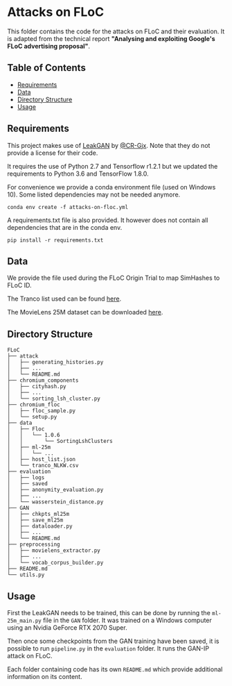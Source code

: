 # Attacks on FLoC

This folder contains the code for the attacks on FLoC and their evaluation. 
It is adapted from the technical report **"Analysing and exploiting Google's FLoC advertising proposal"**.

## Table of Contents

- [Requirements](#requirements)
- [Data](#data)
- [Directory Structure](#directory-structure)
- [Usage](#usage)


## Requirements

This project makes use of [LeakGAN](https://github.com/CR-Gjx/LeakGAN) by [@CR-Gjx](https://github.com/CR-Gjx).
Note that they do not provide a license for their code.

It requires the use of Python 2.7 and Tensorflow r1.2.1 but we updated the requirements to Python 3.6 and TensorFlow 1.8.0.

For convenience we provide a conda environment file (used on Windows 10). Some listed dependencies may not be needed anymore.
```shell
conda env create -f attacks-on-floc.yml
```

A requirements.txt file is also provided. It however does not contain all dependencies that are in the conda env.
```shell
pip install -r requirements.txt
```

## Data
We provide the file used during the FLoC Origin Trial to map SimHashes to FLoC ID.

The Tranco list used can be found [here](https://tranco-list.eu/list/NLKW/1000000).

The MovieLens 25M dataset can be downloaded [here](https://grouplens.org/datasets/movielens/25m/).

## Directory Structure

```
FLoC
├── attack
│   ├── generating_histories.py
│   ├── ...
│   └── README.md
├── chromium_components
│   ├── cityhash.py
│   ├── ...
│   └── sorting_lsh_cluster.py
├── chromium_floc
│   ├── floc_sample.py
│   └── setup.py
├── data
│   ├── Floc
│   │   └── 1.0.6
│   │       └── SortingLshClusters
│   ├── ml-25m
│   │   └── ...
│   ├── host_list.json
│   └── tranco_NLKW.csv
├── evaluation
│   ├── logs
│   ├── saved
│   ├── anonymity_evaluation.py
│   ├── ...
│   └── wasserstein_distance.py
├── GAN
│   ├── chkpts_ml25m
│   ├── save_ml25m
│   ├── dataloader.py
│   ├── ...
│   └── README.md
├── preprocessing
│   ├── movielens_extractor.py
│   ├── ...
│   └── vocab_corpus_builder.py
├── README.md
└── utils.py
```

## Usage

First the LeakGAN needs to be trained, this can be done by running the `ml-25m_main.py` file in the `GAN` folder.
It was trained on a Windows computer using an Nvidia GeForce RTX 2070 Super.

Then once some checkpoints from the GAN training have been saved, it is possible to run `pipeline.py` in the `evaluation` folder.
It runs the GAN-IP attack on FLoC.

Each folder containing code has its own `README.md` which provide additional information on its content. 

